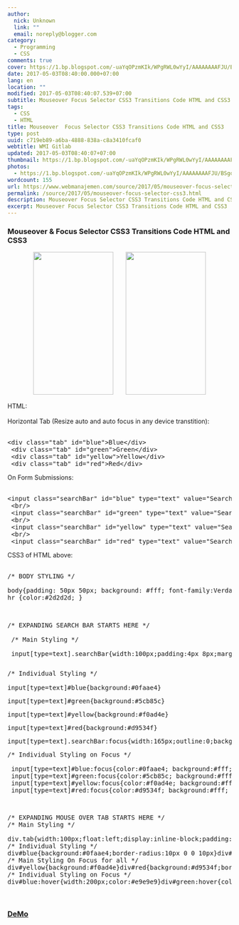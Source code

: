 ```yaml
---
author:
  nick: Unknown
  link: ""
  email: noreply@blogger.com
category:
  - Programming
  - CSS
comments: true
cover: https://1.bp.blogspot.com/-uaYqOPzmKIk/WPgRWL0wYyI/AAAAAAAAFJU/BSgqP9KOA4gg9ERDx3YEY_tg9r4KTY8LQCLcB/s320/Screenshot_2017-04-20-08-38-25.jpg
date: 2017-05-03T08:40:00.000+07:00
lang: en
location: ""
modified: 2017-05-03T08:40:07.539+07:00
subtitle: Mouseover Focus Selector CSS3 Transitions Code HTML and CSS3
tags:
  - CSS
  - HTML
title: Mouseover  Focus Selector CSS3 Transitions Code HTML and CSS3
type: post
uuid: c719eb89-a6ba-4888-838a-c8a3410fcaf0
webtitle: WMI Gitlab
updated: 2017-05-03T08:40:07+07:00
thumbnail: https://1.bp.blogspot.com/-uaYqOPzmKIk/WPgRWL0wYyI/AAAAAAAAFJU/BSgqP9KOA4gg9ERDx3YEY_tg9r4KTY8LQCLcB/s320/Screenshot_2017-04-20-08-38-25.jpg
photos:
  - https://1.bp.blogspot.com/-uaYqOPzmKIk/WPgRWL0wYyI/AAAAAAAAFJU/BSgqP9KOA4gg9ERDx3YEY_tg9r4KTY8LQCLcB/s320/Screenshot_2017-04-20-08-38-25.jpg
wordcount: 155
url: https://www.webmanajemen.com/source/2017/05/mouseover-focus-selector-css3.html
permalink: /source/2017/05/mouseover-focus-selector-css3.html
description: Mouseover Focus Selector CSS3 Transitions Code HTML and CSS3
excerpt: Mouseover Focus Selector CSS3 Transitions Code HTML and CSS3
---
```


<h3>Mouseover &amp; Focus Selector CSS3 Transitions Code HTML and CSS3</h3><div class="separator" style="clear: both; text-align: center;"><a href="https://1.bp.blogspot.com/-uaYqOPzmKIk/WPgRWL0wYyI/AAAAAAAAFJU/BSgqP9KOA4gg9ERDx3YEY_tg9r4KTY8LQCLcB/s1600/Screenshot_2017-04-20-08-38-25.jpg" imageanchor="1" style="margin-left: 1em; margin-right: 1em;" rel="noopener noreferer nofollow"><img border="0" height="320" src="https://1.bp.blogspot.com/-uaYqOPzmKIk/WPgRWL0wYyI/AAAAAAAAFJU/BSgqP9KOA4gg9ERDx3YEY_tg9r4KTY8LQCLcB/s320/Screenshot_2017-04-20-08-38-25.jpg" width="180"></a><a href="https://4.bp.blogspot.com/-9CqvmBQJqfo/WPgRX84JUUI/AAAAAAAAFJY/ONqUBZjR2sYP00DdPDnJrUCrnkKIYU4pgCLcB/s1600/Screenshot_2017-04-20-08-38-40.jpg" imageanchor="1" style="margin-left: 1em; margin-right: 1em;" rel="noopener noreferer nofollow"><img border="0" height="320" src="https://4.bp.blogspot.com/-9CqvmBQJqfo/WPgRX84JUUI/AAAAAAAAFJY/ONqUBZjR2sYP00DdPDnJrUCrnkKIYU4pgCLcB/s320/Screenshot_2017-04-20-08-38-40.jpg" width="180"></a></div><br>HTML: <br><br>Horizontal Tab (Resize auto and auto focus in any device transtition): <br><br><pre>&lt;div class="tab" id="blue"&gt;Blue&lt;/div&gt; <br> &lt;div class="tab" id="green"&gt;Green&lt;/div&gt; <br> &lt;div class="tab" id="yellow"&gt;Yellow&lt;/div&gt; <br> &lt;div class="tab" id="red"&gt;Red&lt;/div&gt; <br></pre>On Form Submissions: <br><br><pre>&lt;input class="searchBar" id="blue" type="text" value="Search"&gt; <br> &lt;br/&gt; <br> &lt;input class="searchBar" id="green" type="text" value="Search"&gt; <br> &lt;br/&gt; <br> &lt;input class="searchBar" id="yellow" type="text" value="Search"&gt; <br> &lt;br/&gt; <br> &lt;input class="searchBar" id="red" type="text" value="Search"&gt; <br></pre>CSS3 of HTML above: <br><br><pre>/* BODY STYLING */ <br><br>body{padding: 50px 50px; background: #fff; font-family:Verdana; color:#2d2d2d; font-weight:100; } <br>hr {color:#2d2d2d; } <br><br> <br></pre><pre>/* EXPANDING SEARCH BAR STARTS HERE */ <br><br> /* Main Styling */ <br><br> input[type=text].searchBar{width:100px;padding:4px 8px;margin-top:10px;color:#fff;font-size:12px;border-radius:10px;border:0;-webkit-transition:all ease-in-out .3s;-moz-transition:all ease-in-out .3s}<br></pre><pre></pre><pre>/* Individual Styling */ <br><br>input[type=text]#blue{background:#0faae4}</pre><pre>input[type=text]#green{background:#5cb85c}</pre><pre>input[type=text]#yellow{background:#f0ad4e}</pre><pre>input[type=text]#red{background:#d9534f}</pre><pre>input[type=text].searchBar:focus{width:165px;outline:0;background:#fff;border:1px solid #999}</pre><pre>/* Individual Styling on Focus */ <br><br> input[type=text]#blue:focus{color:#0faae4; background:#fff; } <br> input[type=text]#green:focus{color:#5cb85c; background:#fff; } <br> input[type=text]#yellow:focus{color:#f0ad4e; background:#fff; } <br> input[type=text]#red:focus{color:#d9534f; background:#fff; } <br></pre><br><pre>/* EXPANDING MOUSE OVER TAB STARTS HERE */ <br>/* Main Styling */ <br><br>div.tab{width:100px;float:left;display:inline-block;padding:4px 8px;color:#fff;font-size:12px;border:0;-webkit-transition:all ease-in-out .3s;-moz-transition:all ease-in-out .3s}<br>/* Individual Styling */<br>div#blue{background:#0faae4;border-radius:10px 0 0 10px}div#green{background:#5cb85c}<br>/* Main Styling On Focus for all */<br>div#yellow{background:#f0ad4e}div#red{background:#d9534f;border-radius:0 10px 10px 0}div.tab:hover{width:165px;outline:0;background:#fff}<br>/* Individual Styling on Focus */<br>div#blue:hover{width:200px;color:#e9e9e9}div#green:hover{color:#e9e9e9;width:165px}div#yellow:hover{width:110px;color:#e9e9e9}div#red:hover{width:140px;color:#e9e9e9}</pre><br><h3><a href="http://codepen.io/dimaslanjaka/full/OmMaJd/" rel="noopener noreferer nofollow">DeMo</a></h3>